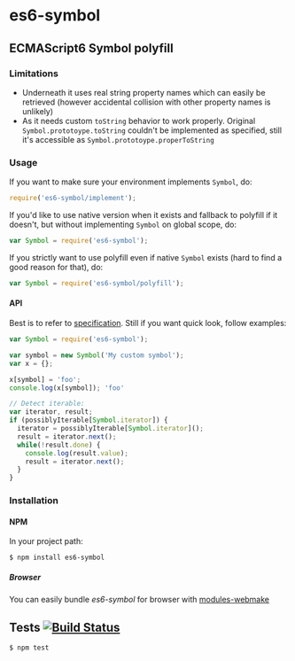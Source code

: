 # es6-symbol
## ECMAScript6 Symbol polyfill

### Limitations

- Underneath it uses real string property names which can easily be retrieved (however accidental collision with other property names is unlikely)
- As it needs custom `toString` behavior to work properly. Original `Symbol.prototoype.toString` couldn't be implemented as specified, still it's accessible as `Symbol.prototoype.properToString`

### Usage

If you want to make sure your environment implements `Symbol`, do:

```javascript
require('es6-symbol/implement');
```

If you'd like to use native version when it exists and fallback to polyfill if it doesn't, but without implementing `Symbol` on global scope, do:

```javascript
var Symbol = require('es6-symbol');
```

If you strictly want to use polyfill even if native `Symbol` exists (hard to find a good reason for that), do:

```javascript
var Symbol = require('es6-symbol/polyfill');
```

#### API

Best is to refer to [specification](http://people.mozilla.org/~jorendorff/es6-draft.html#sec-symbol-objects). Still if you want quick look, follow examples:

```javascript
var Symbol = require('es6-symbol');

var symbol = new Symbol('My custom symbol');
var x = {};

x[symbol] = 'foo';
console.log(x[symbol]); 'foo'

// Detect iterable:
var iterator, result;
if (possiblyIterable[Symbol.iterator]) {
  iterator = possiblyIterable[Symbol.iterator]();
  result = iterator.next();
  while(!result.done) {
    console.log(result.value);
    result = iterator.next();
  }
}
```

### Installation
#### NPM

In your project path:

	$ npm install es6-symbol

##### Browser

You can easily bundle _es6-symbol_ for browser with [modules-webmake](https://github.com/medikoo/modules-webmake)

## Tests [![Build Status](https://travis-ci.org/medikoo/es6-symbol.png)](https://travis-ci.org/medikoo/es6-symbol)

	$ npm test
